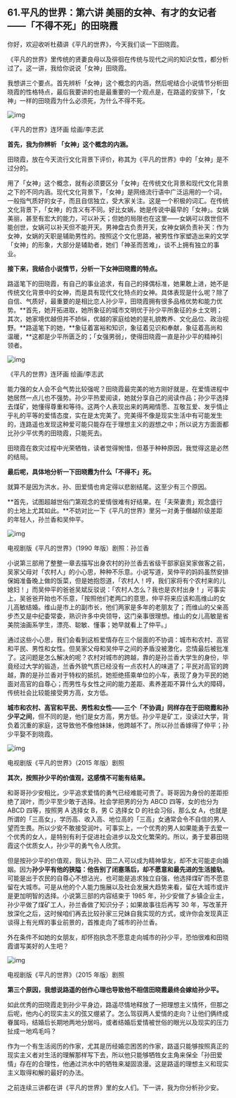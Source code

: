 ## 61.平凡的世界：第六讲 美丽的女神、有才的女记者——「不得不死」的田晓霞

你好，欢迎收听杜蘋讲《平凡的世界》，今天我们谈一下田晓霞。


《平凡的世界》里传统的贤妻良母以及徘徊在传统与现代之间的知识女性，都分析过了。这一讲，我给你说说「女神」田晓霞。


我想讲三个要点。首先辨析「女神」这个概念的内涵，然后呢结合小说情节分析田晓霞的性格特点，最后我要讲的也是最重要的一个观点是，在路遥的安排下，「女神」一样的田晓霞为什么必须死，为什么不得不死。


  



![img](https://pic3.zhimg.com/v2-f2166accb409f8d405bb3c7e852a1a99.webp)

  



《平凡的世界》连环画 绘画/李志武


**首先，我为你辨析 「女神」这个概念的内涵。**


田晓霞，放在今天流行文化背景下评价，称其为《平凡的世界》中的「女神」是不过分的。


用了「女神」这个概念，就有必须要区分「女神」在传统文化背景和现代文化背景之下的不同内涵。现代文化背景下，「女神」是网络流行语中广泛运用的一个词，一般指气质好的女子，而且自信独立，受大家关注。这是一个积极的词汇。在传统文化背景下，「女神」的含义有不同。好比女娲，她是传说中最早的「女神」。女娲美丽，甚至有宏大的能力，可以补天；但她的局限也在这里——女娲可以救世但不能创世，女娲可以补天但不能开天。男神盘古负责开天，女神女娲负责补天：作为女神，女娲的天职是辅助男性的。按照这个文化思路，被男性作家塑造出来的文学「女神」的形象，大部分是辅助者，她们「神圣而苦难」，谈不上拥有独立的事业。


**接下来，我结合小说情节，分析一下女神田晓霞的特点。**


路遥笔下的田晓霞，有自己的事业追求，有自己的择偶标准，她果敢上进，她不是传统文化背景中的女神，而是具有现代文化特点的女神。具体表现是什么呢？除了自信、气质好，最重要的是相比恋人孙少平，田晓霞拥有很多品格优势和能力优势。**首先，她开拓进取，她所象征的城市文明优于孙少平所象征的乡土文明；其次，她家境优越但并不娇纵，优越的家庭给她的是礼貌教养、文化品位、政治视野。**路遥笔下的她，**象征着富裕和知识，象征着见识和奉献，象征着高尚和温暖，**这都是少平所匮乏的；「女强男弱」，使得田晓霞一直是孙少平的精神引领者。


  



![img](https://pic2.zhimg.com/v2-c5af5e9867c3f796e029a97bcde83e7f.webp)

  



《平凡的世界》连环画 绘画/李志武


能力强的女人会不会气势比较强呢？田晓霞最完美的地方刚好就是，在爱情进程中她居然一点儿也不强势。孙少平热爱阅读，她就分享自己的阅读作品；孙少平选择去煤矿，她懂得尊重和等待。这两个人表现出来的两厢情愿、互敬互爱、发乎情止乎礼的平等的爱情态度，实在是太完美了。完美得不像是现实生活中有可能发生的，连路遥也发现这种爱可能只能存在于理想主义的遐想之中；所以说方方面面都比孙少平优秀的田晓霞，只能死去。


田晓霞在救灾过程中光荣牺牲，读者觉得惋惜，但基于种种原因，我觉得这是必然的结局。


**最后呢，具体地分析一下田晓霞为什么「不得不」死。**


就算不是因为洪水，孙、田爱情也肯定得以悲剧结尾。这至少有三个原因。


**首先，试图超越世俗门第观念的爱情很难有好结果。在「夫荣妻贵」观念盛行的土地上尤其如此。**不妨对比一下《平凡的世界》里另一对勇于僭越阶级差距的年轻人，孙兰香和吴仲平。


  



![img](https://pic1.zhimg.com/v2-b2ec6c9755ccf7b7ec6ce362a1d726ec.webp)

  



电视剧版《平凡的世界》（1990 年版）剧照：孙兰香


小说第三部用了整整一章去描写出身农村的孙兰香去省级干部家庭吴家做客之前，吴家父母对「农村人」的小心思，种种不乐意。小说写道，吴仲平的妈妈虽然安排保姆准备晚上做的饭菜，但是她抱怨道，「农村人！哼，我们家将有个农村来的儿媳妇！」而吴仲平的爸爸吴斌反驳说：「农村人怎么？我也是农村出身！」可事实上，吴爸爸开始也不乐意，「按照他们老两口的意思，仲平将来应该和高维山的女儿高敏结婚。维山是市上的副市长，他们两家是多年的老朋友了；而维山的父亲高步杰又是中纪委常委，熟识许多中央领导，这门亲事很理想。维山的女儿高敏是省美院油画系学生，漂亮、聪敏、懂事；她早就看上了仲平。」


通过这些小心思，我们会看到这桩爱情存在三个层面的不协调：城市和农村、高官和平民、男性和女性。但吴家父母和吴仲平之间的矛盾没被激化，恋情最后被批准了。这问题是怎么解决的呢？农村对城市的跨越，靠的是孙兰香大学生的身份，毕竟经过大学的锻造，兰香外貌气质已经没有一点农村人的味道了；平民对高官的跨越，靠的是孙兰香对于特权的抵抗，她拒绝搭乘单位的小车，表现了身为平民的她面对高官的自尊心；而男性与女性之间的能力差距、素养差距不算什么大的障碍，传统社会比较能接受男方高，女方低。


**城市和农村、高官和平民、男性和女性——三个「不协调」同样存在于田晓霞和孙少平之间**，但不同的是，他们是女方高，男方低。孙少平是矿工，没读过大学，背负着沉重的家庭，这导致他不像他妹妹，他跨越不了。所以孙兰香嫁得了仲平；孙少平娶不到晓霞。


  



![img](https://pic2.zhimg.com/v2-12a43de3a184da64dec35d48159dd278.webp)

  



电视剧版《平凡的世界》（2015 年版）剧照


**其次，按照孙少平的价值观，这感情不可能有结果。**


和哥哥孙少安相比，少平追求爱情的勇气已经难能可贵了。哥哥因为身份的差距拒绝了润叶，而少平至少敢于选择。社会学把男的分为 ABCD 四等，女的也分为 ABCD 四等，按照男 A 选择女 B，男 C 选择女 D 的社会习俗，那么女 A，也就是所谓的「三高女」，学历高、收入高、地位高的「三高」女通常会令不自信的男人望而生畏。所以少安不敢接受润叶。可事实上，一个优秀的男人如果能勇于去爱一个优秀的女人，是特别有利于促进社会进步以及文化繁荣的。所以，勇于爱慕田晓霞这个优质女人，孙少平的勇气令人欣赏。


但是按孙少平的价值观，我认为孙、田二人可以成为精神挚友，却不太可能走向婚姻。因为**孙少平有他的狭隘：他告别了闭塞落后，却不愿意和最先进的生活接轨**。可能是出于农民的自尊心不想沾光，也可能是追求独立自强，他选择煤矿而不愿意留在大城市。可是从他的个人能力施展以及社会发展大趋势来看，留在大城市或许是更加明智的选择。小说第三部的内容结束于 1985 年，孙少安做了乡镇企业主，孙少平做了煤矿工人，孙兰香做了知识分子；如果故事往后再写 30 年，写改革开放深化之后，这时候咱们再去比较孙家三兄妹自我实现的方式，或许你会发现真正谈得上有光辉的事业前景的，首推走向了城市的孙兰香。


外在条件不如她的女朋友，却怀抱执念不愿意走向城市的孙少平，恐怕很难和田晓霞谱写美好的人生吧？


  



![img](https://pic1.zhimg.com/v2-6707ea01345f2ec4b2fcfdba951e4616.webp)

  



电视剧版《平凡的世界》（2015 年版）剧照


**第三个原因，我想说路遥的创作心理也导致他不相信田晓霞最终会嫁给孙少平。**


如此优秀的田晓霞走到孙少平身边，路遥尽情地释放了一把理想主义情怀，但那之后呢，他内心的现实主义的弦又绷紧了。怎么驾驭两人爱情的走向？让他们俩终成眷属吗，结婚后长期地两地分居吗，或者结婚后爱情被世俗的眼光以及现实的压力扯成一地鸡毛吗？


作为一个有生活阅历的作家，尤其是历经婚恋困苦的作家，路遥只能够按照真正的现实主义者对生活的理解那样写下去，所以他只能够牺牲女主角来保全「孙田爱情」存在的合理性，他通过洪水中的牺牲来凝固浪漫。这是路遥的理想主义和现实主义取得和解的最好的办法。


之前连续三讲都在讲《平凡的世界》里的女人们。下一讲，我为你分析孙少安。

